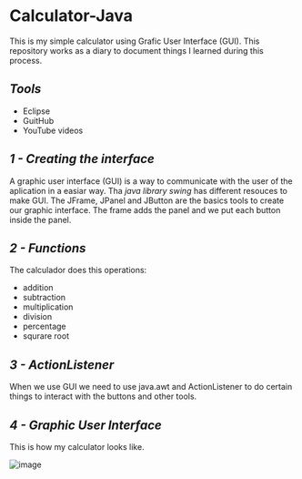 # Calculator-Java
 This is my simple calculator using Grafic User Interface (GUI). This repository works as a diary to document things I learned during this process. 
 
 ## _Tools_
 
 - Eclipse
 - GuitHub
 - YouTube videos
 
 ## _1 - Creating the interface_
 A graphic user interface (GUI) is a way to communicate with the user of the aplication in a easiar way. Tha *java library swing* has different resouces to make GUI. 
 The JFrame, JPanel and JButton are the basics tools to create our graphic interface. The frame adds the panel and we put each button inside the panel. 
 
 ## _2 - Functions_
 The calculador does  this operations:
 - addition
 - subtraction
 - multiplication
 - division
 - percentage
 - squrare root
 
 ## _3 - ActionListener_
 
 When we use GUI we need to use java.awt and ActionListener to do certain things to interact with the buttons and other tools. 

 
 ## _4 - Graphic User Interface_
 
 This is how my calculator looks like.
 
![image](https://user-images.githubusercontent.com/84158231/203869467-6a729a28-1307-49ab-a285-ffd8ea468a3a.png)


 
 
